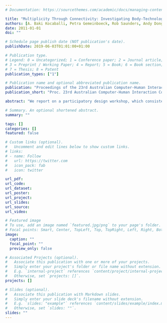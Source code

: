 ```yaml
---
# Documentation: https://sourcethemes.com/academic/docs/managing-content/

title: "Multiplicity Through Connectivity: Investigating Body-Technology-Space Couplings in Participatory Activities"
authors: [A. Baki Kocaballi, Petra Gemeinboeck, Rob Saunders, Andy Dong, Lian Loke]
date: 2011-01-01
doi: ""

# Schedule page publish date (NOT publication's date).
publishDate: 2019-06-03T01:01:00+01:00

# Publication type.
# Legend: 0 = Uncategorized; 1 = Conference paper; 2 = Journal article;
# 3 = Preprint / Working Paper; 4 = Report; 5 = Book; 6 = Book section;
# 7 = Thesis; 8 = Patent
publication_types: ["1"]

# Publication name and optional abbreviated publication name.
publication: "Proceedings of the 23rd Australian Computer-Human Interaction Conference: Design, Culture and Interaction (OzCHI 2011), Sydney"
publication_short: "Proc. 23rd Australian Computer-Human Interaction Conference: Design, Culture and Interaction (OzCHI 2011)"

abstract: "We report on a participatory design workshop, which consisted of diverse activities in which participants explored the concept of “connectedness” in various ways. The aim of the workshop was to facilitate multiplicity as a generative strategy to be used in early phases of design. In this position paper, we focus on the machine-mediated performance session of the workshop, in which participants extensively used their bodies to explore ways to couple with technological tools, their partners and the space. The aim of the performance session was to facilitate multiplicity in couplings between body, technology and space. We analysed the activities according to a coding scheme involving Laban’s effort categories. We explain how the various forms of connection between bodies and different technological tools were constructed in each activity. We discuss how connectivity of technology can be used to support multiplicity in design."

# Summary. An optional shortened abstract.
summary: ""

tags: []
categories: []
featured: false

# Custom links (optional).
#   Uncomment and edit lines below to show custom links.
# links:
# - name: Follow
#   url: https://twitter.com
#   icon_pack: fab
#   icon: twitter

url_pdf:
url_code:
url_dataset:
url_poster:
url_project:
url_slides:
url_source:
url_video:

# Featured image
# To use, add an image named `featured.jpg/png` to your page's folder. 
# Focal points: Smart, Center, TopLeft, Top, TopRight, Left, Right, BottomLeft, Bottom, BottomRight.
image:
  caption: ""
  focal_point: ""
  preview_only: false

# Associated Projects (optional).
#   Associate this publication with one or more of your projects.
#   Simply enter your project's folder or file name without extension.
#   E.g. `internal-project` references `content/project/internal-project/index.md`.
#   Otherwise, set `projects: []`.
projects: []

# Slides (optional).
#   Associate this publication with Markdown slides.
#   Simply enter your slide deck's filename without extension.
#   E.g. `slides: "example"` references `content/slides/example/index.md`.
#   Otherwise, set `slides: ""`.
slides: ""
---
```

